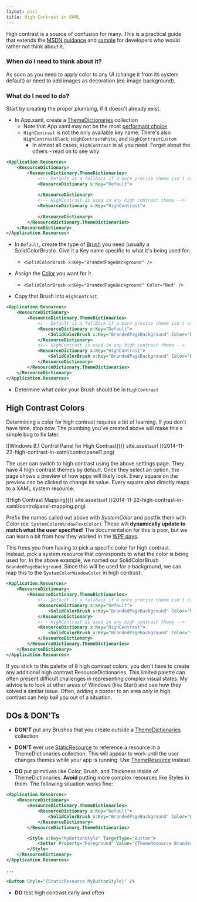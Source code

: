 ```yaml
---
layout: post
title: High Contrast in XAML
---
```


High contrast is a source of confusion for many. This is a practical guide that extends the [MSDN guidance](http://msdn.microsoft.com/en-us/library/windows/apps/hh868165.aspx) and [sample](https://code.msdn.microsoft.com/windowsapps/XAML-high-contrast-style-c0ce936f/sourcecode?fileId=63896&pathId=354124371) for developers who would rather not think about it.

### When do I need to think about it?

As soon as you need to apply color to any UI (change it from its system default) or need to add images as decoration (ex: image background).

### What do I need to do?

Start by creating the proper plumbing, if it doesn't already exist.

* In App.xaml, create a [ThemeDictionaries](http://msdn.microsoft.com/en-us/library/windows/apps/windows.ui.xaml.resourcedictionary.themedictionaries.aspx) collection
	* Note that App.xaml may not be the most [performant choice](http://msdn.microsoft.com/en-us/library/windows/apps/hh994641.aspx)
	* `HighContrast` is not the only available key name. There's also `HighContrastBlack`, `HighContrastWhite`, and `HighContrastCustom`
		* In almost all cases, `HighContrast` is all you need. Forget about the others - read on to see why

```xml
<Application.Resources>
    <ResourceDictionary>
        <ResourceDictionary.ThemeDictionaries>
        	<!-- Default is a fallback if a more precise theme isn't called out below -->
            <ResourceDictionary x:Key="Default">
                
            </ResourceDictionary>
            <!-- HighContrast is used in any high contrast theme -->
            <ResourceDictionary x:Key="HighContrast">
                
            </ResourceDictionary>
        </ResourceDictionary.ThemeDictionaries>
    </ResourceDictionary>
</Application.Resources>
```

* In `Default`, create the type of [Brush](http://msdn.microsoft.com/en-us/library/windows/apps/xaml/windows.ui.xaml.media.brush.aspx) you need (usually a SolidColorBrush). Give it a Key name specific to what it's being used for:
	* `<SolidColorBrush x:Key="BrandedPageBackground" />`

* Assign the [Color](http://msdn.microsoft.com/en-us/library/windows/apps/xaml/windows.ui.color.aspx) you want for it
	* `<SolidColorBrush x:Key="BrandedPageBackground" Color="Red" />`

* Copy that Brush into `HighContrast`

```xml
<Application.Resources>
    <ResourceDictionary>
        <ResourceDictionary.ThemeDictionaries>
        	<!-- Default is a fallback if a more precise theme isn't called out below -->
            <ResourceDictionary x:Key="Default">
                <SolidColorBrush x:Key="BrandedPageBackground" Color="Red" />
            </ResourceDictionary>
            <!-- HighContrast is used in any high contrast theme -->
            <ResourceDictionary x:Key="HighContrast">
                <SolidColorBrush x:Key="BrandedPageBackground" Color="Red" />
            </ResourceDictionary>
        </ResourceDictionary.ThemeDictionaries>
    </ResourceDictionary>
</Application.Resources>
```

* Determine what color your Brush should be in `HighContrast`

## High Contrast Colors

Determining a color for high contrast requires a bit of learning. If you don't have time, stop now. The plumbing you've created above will make this a simple bug to fix later.

![Windows 8.1 Control Panel for High Contrast]({{ site.assetsurl }}2014-11-22-high-contrast-in-xaml/controlpanel1.png)

The user can switch to high contrast using the above settings page. They have 4 high contrast themes by default. Once they select an option, the page shows a preview of how apps will likely look. Every square on the preview can be clicked to change its value. Every square *also* directly maps to a XAML system resource.

![High Contrast Mapping]({{ site.assetsurl }}2014-11-22-high-contrast-in-xaml/controlpanel-mapping.png)

Prefix the names called out above with *SystemColor* and postfix them with *Color* (ex: `SystemColorWindowTextColor`). These will **dynamically update to match what the user specified**! The documentation for this is poor, but we can learn a bit from how they worked in the [WPF days](http://blogs.msdn.com/b/wpf/archive/2010/11/30/systemcolors-reference.aspx).

This frees you from having to pick a specific color for high contrast. Instead, pick a system resource that corresponds to what the color is being used for. In the above example, we named our SolidColorBrush `BrandedPageBackground`. Since this will be used for a background, we can map this to the `SystemColorWindowColor` in high contrast:

```xml
<Application.Resources>
    <ResourceDictionary>
        <ResourceDictionary.ThemeDictionaries>
        	<!-- Default is a fallback if a more precise theme isn't called out below -->
            <ResourceDictionary x:Key="Default">
                <SolidColorBrush x:Key="BrandedPageBackground" Color="Red" />
            </ResourceDictionary>
            <!-- HighContrast is used in any high contrast theme -->
            <ResourceDictionary x:Key="HighContrast">
                <SolidColorBrush x:Key="BrandedPageBackground" Color="{ThemeResource SystemColorWindowColor}" />
            </ResourceDictionary>
        </ResourceDictionary.ThemeDictionaries>
    </ResourceDictionary>
</Application.Resources>
```

If you stick to this palette of 8 high contrast colors, you don't have to create any additional high contrast ResourceDictionaries. This limited palette can often present difficult challenges in representing complex visual states. My advice is to look at other areas of Windows (like Start) and see how they solved a similar issue. Often, adding a border to an area *only* in high contrast can help bail you out of a situation.

## DOs & DON'Ts

* **DON'T** put any Brushes that you create outside a [ThemeDictionaries](http://msdn.microsoft.com/en-us/library/windows/apps/windows.ui.xaml.resourcedictionary.themedictionaries.aspx) collection

* **DON'T** ever use [StaticResource](http://msdn.microsoft.com/en-us/library/windows/apps/hh758287.aspx) to reference a resource in a ThemeDictionaries collection. This will appear to work until the user changes themes while your app is running. Use [ThemeResource](http://msdn.microsoft.com/en-us/library/windows/apps/dn263118.aspx) instead

* **DO** put primitives like Color, Brush, and Thickness inside of ThemeDictionaries. **Avoid** putting more complex resources like Styles in them. The following situation works fine:

```xml
<Application.Resources>
    <ResourceDictionary>
        <ResourceDictionary.ThemeDictionaries>
            <ResourceDictionary x:Key="Default">
                <SolidColorBrush x:Key="BrandedPageBackground" Color="Red" />
            </ResourceDictionary>
        </ResourceDictionary.ThemeDictionaries>

        <Style x:Key="MyButtonStyle" TargetType="Button">
        	<Setter Property="Foreground" Value="{ThemeResource BrandedPageBackground" />
        </Style>
    </ResourceDictionary>
</Application.Resources>

...

<Button Style="{StaticResource MyButtonStyle}" />
```

* **DO** test high contrast early and often
